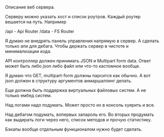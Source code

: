 Описание веб сервера. 

Серверу можно указать хост и список роутров. Каждый роутер вешается на путь. Например

/api - Api Router
/data - FS Router

Я думаю не внедрять панель управления напрямую в сервер. А сделать только апи для дебага. 
Чтобы держать сервер в чистоте и минимализации кода.

API контроллер должен принимать JSON и Multipart form data. Ответ может быть либо json 
либо файл или что-то кастомное вообще. 

Я думаю что GET, multipart-form должны парсится как обычно. А вот json должен в структуру
аргументов анмаршаллинг делать. 

Еще должна быть поддержка виртуальных файловых систем. А не только ембед систем.

Над логами надо подумать. Может просто их в консоль хуярить и все.

Над дебагом подумать, вопервых запароль его. Во вторых продумать как выдирать логи через него,
список методов и прочую статистику.

Бэкапы вообще отдельным функционалом нужно будет сделать.
